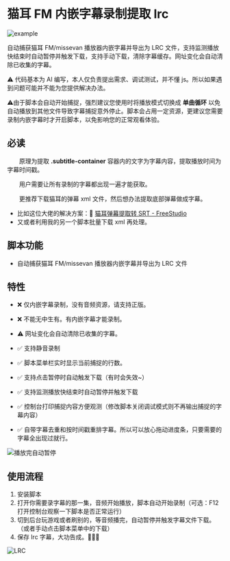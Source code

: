 # 猫耳 FM 内嵌字幕录制提取 lrc

![example](https://github.com/user-attachments/assets/52feb177-e7cf-4b8f-b5bf-f044b94f7a70)

自动捕获猫耳 FM/missevan 播放器内嵌字幕并导出为 LRC 文件，支持监测播放快结束时自动暂停并触发下载，支持手动下载，清除字幕缓存。网址变化会自动清除已收集的字幕。

⚠️ 代码基本为 AI 编写，本人仅负责提出需求、调试测试，并不懂 js。所以如果遇到问题可能并不能为您提供解决办法。

⚠️由于脚本会自动开始捕捉，强烈建议您使用时将播放模式切换成 **单曲循环** 以免自动播放到其他文件导致字幕捕捉意外停止。脚本会占用一定资源，更建议您需要录制内嵌字幕时才开启脚本，以免影响您的正常观看体验。

## 必读

　　原理为提取 **.subtitle-container** 容器内的文字为字幕内容，提取播放时间为字幕时间戳。

　　用户需要让所有录制的字幕都出现一遍才能获取。

　　更推荐下载猫耳的弹幕 xml 文件，然后想办法提取底部弹幕做成字幕。

- 比如这位大佬的解决方案：🔗 [猫耳弹幕提取转 SRT - FreeStudio](https://fun.zhufree.fun/missevan-danmu-srt/)
- 又或者利用我的另一个脚本批量下载 xml 再处理。

## 脚本功能
- 自动捕获猫耳 FM/missevan 播放器内嵌字幕并导出为 LRC 文件

## 特性

- ❌ 仅内嵌字幕录制，没有音频资源，请支持正版。
- ❌ 不能无中生有。有内嵌字幕才能录制。
- ⚠️ 网址变化会自动清除已收集的字幕。

- ✅ 支持静音录制
- ✅ 脚本菜单栏实时显示当前捕捉的行数。
- ✅ 支持点击暂停时自动触发下载（有时会失效~）
- ✅ 支持监测播放快结束时自动暂停并触发下载
- ✅ 控制台打印捕捉内容方便观测（修改脚本关闭调试模式则不再输出捕捉的字幕内容）
- ✅ 自带字幕去重和按时间戳重排字幕。所以可以放心拖动进度条，只要需要的字幕全出现过就行。

![播放完自动暂停](https://github.com/user-attachments/assets/c203287e-d7cc-438e-b4da-1a0bbd853093)

## 使用流程

1. 安装脚本
2. 打开你需要录字幕的那一集，音频开始播放，脚本自动开始录制（可选：F12 打开控制台观察一下脚本是否正常运行）
3. 切到后台玩游戏或者刷别的，等音频播完，自动暂停并触发字幕文件下载。（或者手动点击脚本菜单中的下载）
4. 保存 lrc 字幕，大功告成。🎉🎉🎉

![LRC](https://github.com/user-attachments/assets/4f6fd610-719f-4c87-8636-5e359256261a)
